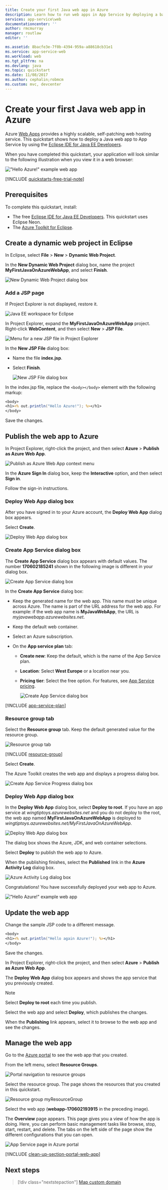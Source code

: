 ```yaml
---
title: Create your first Java web app in Azure
description: Learn how to run web apps in App Service by deploying a basic Java app. 
services: app-service\web
documentationcenter: ''
author: rmcmurray
manager: routlaw
editor: ''

ms.assetid: 8bacfe3e-7f0b-4394-959a-a88618cb31e1
ms.service: app-service-web
ms.workload: web
ms.tgt_pltfrm: na
ms.devlang: java
ms.topic: quickstart
ms.date: 11/08/2017
ms.author: cephalin;robmcm
ms.custom: mvc, devcenter
---
```

# Create your first Java web app in Azure

Azure [Web Apps](app-service-web-overview.md) provides a highly scalable, self-patching web hosting service. This quickstart shows how to deploy a Java web app to App Service by using the [Eclipse IDE for Java EE Developers](http://www.eclipse.org/).

When you have completed this quickstart, your application will look similar to the following illustration when you view it in a web browser:

!["Hello Azure!" example web app](./media/app-service-web-get-started-java/browse-web-app-1.png)

[!INCLUDE [quickstarts-free-trial-note](../../includes/quickstarts-free-trial-note.md)]

## Prerequisites

To complete this quickstart, install:

* The free <a href="http://www.eclipse.org/downloads/" target="_blank">Eclipse IDE for Java EE Developers</a>. This quickstart uses Eclipse Neon.
* The <a href="/java/azure/eclipse/azure-toolkit-for-eclipse-installation" target="_blank">Azure Toolkit for Eclipse</a>.

## Create a dynamic web project in Eclipse

In Eclipse, select **File** > **New** > **Dynamic Web Project**.

In the **New Dynamic Web Project** dialog box, name the project **MyFirstJavaOnAzureWebApp**, and select **Finish**.
   
![New Dynamic Web Project dialog box](./media/app-service-web-get-started-java/new-dynamic-web-project-dialog-box.png)

### Add a JSP page

If Project Explorer is not displayed, restore it.

![Java EE workspace for Eclipse](./media/app-service-web-get-started-java/pe.png)

In Project Explorer, expand the **MyFirstJavaOnAzureWebApp** project.
Right-click **WebContent**, and then select **New** > **JSP File**.

![Menu for a new JSP file in Project Explorer](./media/app-service-web-get-started-java/new-jsp-file-menu.png)

In the **New JSP File** dialog box:

* Name the file **index.jsp**.
* Select **Finish**.

  ![New JSP File dialog box](./media/app-service-web-get-started-java/new-jsp-file-dialog-box-page-1.png)

In the index.jsp file, replace the `<body></body>` element with the following markup:

```jsp
<body>
<h1><% out.println("Hello Azure!"); %></h1>
</body>
```

Save the changes.

## Publish the web app to Azure

In Project Explorer, right-click the project, and then select **Azure** > **Publish as Azure Web App**.

![Publish as Azure Web App context menu](./media/app-service-web-get-started-java/publish-as-azure-web-app-context-menu.png)

In the **Azure Sign In** dialog box, keep the **Interactive** option, and then select **Sign in**.

Follow the sign-in instructions.

### Deploy Web App dialog box

After you have signed in to your Azure account, the **Deploy Web App** dialog box appears.

Select **Create**.

![Deploy Web App dialog box](./media/app-service-web-get-started-java/deploy-web-app-dialog-box.png)

### Create App Service dialog box

The **Create App Service** dialog box appears with default values. The number **170602185241** shown in the following image is different in your dialog box.

![Create App Service dialog box](./media/app-service-web-get-started-java/cas1.png)

In the **Create App Service** dialog box:

* Keep the generated name for the web app. This name must be unique across Azure. The name is part of the URL address for the web app. For example: if the web app name is **MyJavaWebApp**, the URL is *myjavawebapp.azurewebsites.net*.
* Keep the default web container.
* Select an Azure subscription.
* On the **App service plan** tab:

  * **Create new**: Keep the default, which is the name of the App Service plan.
  * **Location**: Select **West Europe** or a location near you.
  * **Pricing tier**: Select the free option. For features, see [App Service pricing](https://azure.microsoft.com/pricing/details/app-service/?ref=microsoft.com&utm_source=microsoft.com&utm_medium=docs&utm_campaign=visualstudio).

    ![Create App Service dialog box](./media/app-service-web-get-started-java/create-app-service-dialog-box.png)

[!INCLUDE [app-service-plan](../../includes/app-service-plan.md)]

### Resource group tab

Select the **Resource group** tab. Keep the default generated value for the resource group.

![Resource group tab](./media/app-service-web-get-started-java/create-app-service-resource-group.png)

[!INCLUDE [resource-group](../../includes/resource-group.md)]

Select **Create**.

<!--
### The JDK tab

Select the **JDK** tab. Keep the default, and then select **Create**.

![Create App Service plan](./media/app-service-web-get-started-java/create-app-service-specify-jdk.png)
-->

The Azure Toolkit creates the web app and displays a progress dialog box.

![Create App Service Progress dialog box](./media/app-service-web-get-started-java/create-app-service-progress-bar.png)

### Deploy Web App dialog box

In the **Deploy Web App** dialog box, select **Deploy to root**. If you have an app service at *wingtiptoys.azurewebsites.net* and you do not deploy to the root, the web app named **MyFirstJavaOnAzureWebApp** is deployed to *wingtiptoys.azurewebsites.net/MyFirstJavaOnAzureWebApp*.

![Deploy Web App dialog box](./media/app-service-web-get-started-java/deploy-web-app-to-root.png)

The dialog box shows the Azure, JDK, and web container selections.

Select **Deploy** to publish the web app to Azure.

When the publishing finishes, select the **Published** link in the **Azure Activity Log** dialog box.

![Azure Activity Log dialog box](./media/app-service-web-get-started-java/aal.png)

Congratulations! You have successfully deployed your web app to Azure. 

!["Hello Azure!" example web app](./media/app-service-web-get-started-java/browse-web-app-1.png)

## Update the web app

Change the sample JSP code to a different message.

```jsp
<body>
<h1><% out.println("Hello again Azure!"); %></h1>
</body>
```

Save the changes.

In Project Explorer, right-click the project, and then select **Azure** > **Publish as Azure Web App**.

The **Deploy Web App** dialog box appears and shows the app service that you previously created. 

> [!NOTE] 
> Select **Deploy to root** each time you publish. 
> 

Select the web app and select **Deploy**, which publishes the changes.

When the **Publishing** link appears, select it to browse to the web app and see the changes.

## Manage the web app

Go to the <a href="https://portal.azure.com" target="_blank">Azure portal</a> to see the web app that you created.

From the left menu, select **Resource Groups**.

![Portal navigation to resource groups](media/app-service-web-get-started-java/rg.png)

Select the resource group. The page shows the resources that you created in this quickstart.

![Resource group myResourceGroup](media/app-service-web-get-started-java/rg2.png)

Select the web app (**webapp-170602193915** in the preceding image).

The **Overview** page appears. This page gives you a view of how the app is doing. Here, you can  perform basic management tasks like browse, stop, start, restart, and delete. The tabs on the left side of the page show the different configurations that you can open. 

![App Service page in Azure portal](media/app-service-web-get-started-java/web-app-blade.png)

[!INCLUDE [clean-up-section-portal-web-app](../../includes/clean-up-section-portal-web-app.md)]

## Next steps

> [!div class="nextstepaction"]
> [Map custom domain](app-service-web-tutorial-custom-domain.md)
